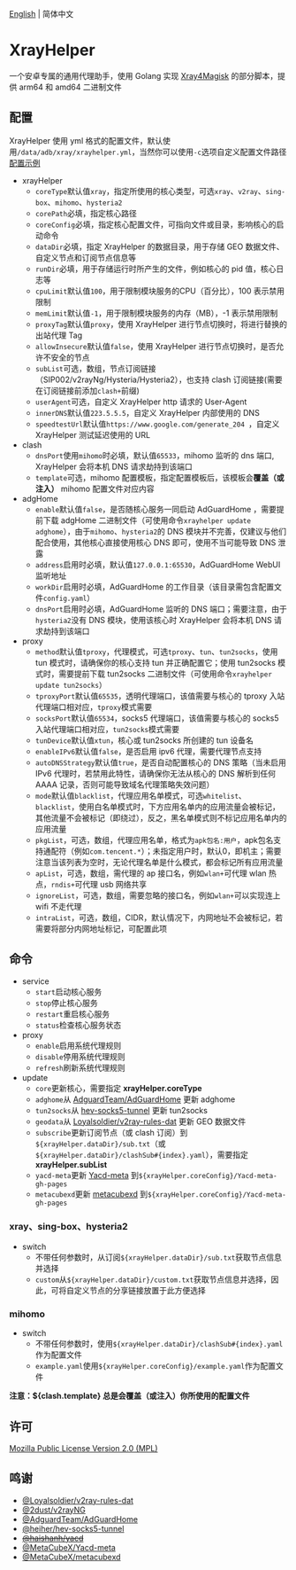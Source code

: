 [English](README.md) | 简体中文

# XrayHelper
一个安卓专属的通用代理助手，使用 Golang 实现 [Xray4Magisk](https://github.com/Asterisk4Magisk/Xray4Magisk) 的部分脚本，提供 arm64 和 amd64 二进制文件

## 配置
XrayHelper 使用 yml 格式的配置文件，默认使用`/data/adb/xray/xrayhelper.yml`，当然你可以使用`-c`选项自定义配置文件路径  
[配置示例](config.yml)
- xrayHelper
    - `coreType`默认值`xray`，指定所使用的核心类型，可选`xray`、`v2ray`、`sing-box`、`mihomo`、`hysteria2`
    - `corePath`必填，指定核心路径
    - `coreConfig`必填，指定核心配置文件，可指向文件或目录，影响核心的启动命令
    - `dataDir`必填，指定 XrayHelper 的数据目录，用于存储 GEO 数据文件、自定义节点和订阅节点信息等
    - `runDir`必填，用于存储运行时所产生的文件，例如核心的 pid 值，核心日志等
    - `cpuLimit`默认值`100`，用于限制模块服务的CPU（百分比），100 表示禁用限制
    - `memLimit`默认值`-1`，用于限制模块服务的内存（MB），-1 表示禁用限制
    - `proxyTag`默认值`proxy`，使用 XrayHelper 进行节点切换时，将进行替换的出站代理 Tag
    - `allowInsecure`默认值`false`，使用 XrayHelper 进行节点切换时，是否允许不安全的节点
    - `subList`可选，数组，节点订阅链接（SIP002/v2rayNg/Hysteria/Hysteria2），也支持 clash 订阅链接(需要在订阅链接前添加`clash+`前缀)
    - `userAgent`可选，自定义 XrayHelper http 请求的 User-Agent
    - `innerDNS`默认值`223.5.5.5`，自定义 XrayHelper 内部使用的 DNS
    - `speedtestUrl`默认值`https://www.google.com/generate_204 `，自定义 XrayHelper 测试延迟使用的 URL
- clash
  - `dnsPort`使用`mihomo`时必填，默认值`65533`，mihomo 监听的 dns 端口, XrayHelper 会将本机 DNS 请求劫持到该端口
  - `template`可选，mihomo 配置模板，指定配置模板后，该模板会**覆盖（或注入）** mihomo 配置文件对应内容
- adgHome
  - `enable`默认值`false`，是否随核心服务一同启动 AdGuardHome ，需要提前下载 adgHome 二进制文件（可使用命令`xrayhelper update adghome`），由于`mihomo`、`hysteria2`的 DNS 模块并不完善，仅建议与他们配合使用，其他核心直接使用核心 DNS 即可，使用不当可能导致 DNS 泄露
  - `address`启用时必填，默认值`127.0.0.1:65530`，AdGuardHome WebUI 监听地址
  - `workDir`启用时必填，AdGuardHome 的工作目录（该目录需包含配置文件`config.yaml`）
  - `dnsPort`启用时必填，AdGuardHome 监听的 DNS 端口；需要注意，由于`hysteria2`没有 DNS 模块，使用该核心时 XrayHelper 会将本机 DNS 请求劫持到该端口
- proxy
    - `method`默认值`tproxy`，代理模式，可选`tproxy`、`tun`、`tun2socks`，使用 tun 模式时，请确保你的核心支持 tun 并正确配置它；使用 tun2socks 模式时，需要提前下载 tun2socks 二进制文件（可使用命令`xrayhelper update tun2socks`）
    - `tproxyPort`默认值`65535`，透明代理端口，该值需要与核心的 tproxy 入站代理端口相对应，`tproxy`模式需要
    - `socksPort`默认值`65534`，socks5 代理端口，该值需要与核心的 socks5 入站代理端口相对应，`tun2socks`模式需要
    - `tunDevice`默认值`xtun`，核心或 tun2socks 所创建的 tun 设备名
    - `enableIPv6`默认值`false`，是否启用 ipv6 代理，需要代理节点支持
    - `autoDNSStrategy`默认值`true`，是否自动配置核心的 DNS 策略（当未启用 IPv6 代理时，若禁用此特性，请确保你无法从核心的 DNS 解析到任何 AAAA 记录，否则可能导致域名代理策略失效问题）
    - `mode`默认值`blacklist`，代理应用名单模式，可选`whitelist`、`blacklist`，使用白名单模式时，下方应用名单内的应用流量会被标记，其他流量不会被标记（即绕过），反之，黑名单模式则不标记应用名单内的应用流量
    - `pkgList`，可选，数组，代理应用名单，格式为`apk包名:用户`，apk包名支持通配符（例如`com.tencent.*`）；未指定用户时，默认0，即机主；需要注意当该列表为空时，无论代理名单是什么模式，都会标记所有应用流量
    - `apList`，可选，数组，需代理的 ap 接口名，例如`wlan+`可代理 wlan 热点，`rndis+`可代理 usb 网络共享
    - `ignoreList`，可选，数组，需要忽略的接口名，例如`wlan+`可以实现连上 wifi 不走代理
    - `intraList`，可选，数组，CIDR，默认情况下，内网地址不会被标记，若需要将部分内网地址标记，可配置此项

## 命令
- service
    - `start`启动核心服务
    - `stop`停止核心服务
    - `restart`重启核心服务
    - `status`检查核心服务状态
- proxy
    - `enable`启用系统代理规则
    - `disable`停用系统代理规则
    - `refresh`刷新系统代理规则
- update
    - `core`更新核心，需要指定 **xrayHelper.coreType**
    - `adghome`从 [AdguardTeam/AdGuardHome](https://github.com/AdguardTeam/AdGuardHome) 更新 adghome
    - `tun2socks`从 [hev-socks5-tunnel](https://github.com/heiher/hev-socks5-tunnel) 更新 tun2socks
    - `geodata`从 [Loyalsoldier/v2ray-rules-dat](https://github.com/Loyalsoldier/v2ray-rules-dat) 更新 GEO 数据文件
    - `subscribe`更新订阅节点（或 clash 订阅）到`${xrayHelper.dataDir}/sub.txt`（或`${xrayHelper.dataDir}/clashSub#{index}.yaml`），需要指定 **xrayHelper.subList**
    - `yacd-meta`更新 [Yacd-meta](https://github.com/MetaCubeX/Yacd-meta) 到`${xrayHelper.coreConfig}/Yacd-meta-gh-pages`
    - `metacubexd`更新 [metacubexd](https://github.com/MetaCubeX/metacubexd) 到`${xrayHelper.coreConfig}/Yacd-meta-gh-pages`
### xray、sing-box、hysteria2
- switch
    - 不带任何参数时，从订阅`${xrayHelper.dataDir}/sub.txt`获取节点信息并选择
    - `custom`从`${xrayHelper.dataDir}/custom.txt`获取节点信息并选择，因此，可将自定义节点的分享链接放置于此方便选择
### mihomo
- switch
  - 不带任何参数时，使用`${xrayHelper.dataDir}/clashSub#{index}.yaml`作为配置文件
  - `example.yaml`使用`${xrayHelper.coreConfig}/example.yaml`作为配置文件

**注意：${clash.template} 总是会覆盖（或注入）你所使用的配置文件**

## 许可
[Mozilla Public License Version 2.0 (MPL)](https://raw.githubusercontent.com/Asterisk4Magisk/XrayHelper/master/LICENSE)

## 鸣谢
- [@Loyalsoldier/v2ray-rules-dat](https://github.com/Loyalsoldier/v2ray-rules-dat)
- [@2dust/v2rayNG](https://github.com/2dust/v2rayNG)
- [@AdguardTeam/AdGuardHome](https://github.com/AdguardTeam/AdGuardHome)
- [@heiher/hev-socks5-tunnel](https://github.com/heiher/hev-socks5-tunnel)
- ~~[@haishanh/yacd](https://github.com/haishanh/yacd)~~
- [@MetaCubeX/Yacd-meta](https://github.com/MetaCubeX/Yacd-meta)
- [@MetaCubeX/metacubexd](https://github.com/MetaCubeX/metacubexd)
